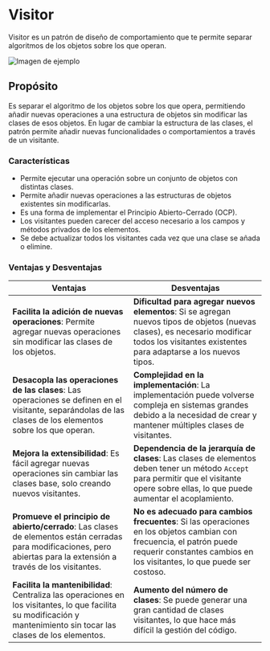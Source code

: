 # Visitor
Visitor es un patrón de diseño de comportamiento que te permite separar algoritmos de los objetos sobre los que operan.

![Imagen de ejemplo](https://reactiveprogramming.io/_next/image?url=%2Fbooks%2Fpatterns%2Fimg%2Fpatterns%2Fvisitor2.png&w=3840&q=75)

## Propósito
Es separar el algoritmo de los objetos sobre los que opera, permitiendo añadir nuevas operaciones a una estructura de objetos sin modificar las clases de esos objetos. En lugar de cambiar la estructura de las clases, el patrón permite añadir nuevas funcionalidades o comportamientos a través de un visitante.

### Características
  - Permite ejecutar una operación sobre un conjunto de objetos con distintas clases.
  - Permite añadir nuevas operaciones a las estructuras de objetos existentes sin modificarlas.
  - Es una forma de implementar el Principio Abierto-Cerrado (OCP). 
  - Los visitantes pueden carecer del acceso necesario a los campos y métodos privados de los elementos. 
  - Se debe actualizar todos los visitantes cada vez que una clase se añada o elimine.

### Ventajas y Desventajas
| **Ventajas**                                                                 | **Desventajas**                                                              |
|-------------------------------------------------------------------------------|-------------------------------------------------------------------------------|
| **Facilita la adición de nuevas operaciones**: Permite agregar nuevas operaciones sin modificar las clases de los objetos. | **Dificultad para agregar nuevos elementos**: Si se agregan nuevos tipos de objetos (nuevas clases), es necesario modificar todos los visitantes existentes para adaptarse a los nuevos tipos. |
| **Desacopla las operaciones de las clases**: Las operaciones se definen en el visitante, separándolas de las clases de los elementos sobre los que operan. | **Complejidad en la implementación**: La implementación puede volverse compleja en sistemas grandes debido a la necesidad de crear y mantener múltiples clases de visitantes. |
| **Mejora la extensibilidad**: Es fácil agregar nuevas operaciones sin cambiar las clases base, solo creando nuevos visitantes. | **Dependencia de la jerarquía de clases**: Las clases de elementos deben tener un método `Accept` para permitir que el visitante opere sobre ellas, lo que puede aumentar el acoplamiento. |
| **Promueve el principio de abierto/cerrado**: Las clases de elementos están cerradas para modificaciones, pero abiertas para la extensión a través de los visitantes. | **No es adecuado para cambios frecuentes**: Si las operaciones en los objetos cambian con frecuencia, el patrón puede requerir constantes cambios en los visitantes, lo que puede ser costoso. |
| **Facilita la mantenibilidad**: Centraliza las operaciones en los visitantes, lo que facilita su modificación y mantenimiento sin tocar las clases de los elementos. | **Aumento del número de clases**: Se puede generar una gran cantidad de clases visitantes, lo que hace más difícil la gestión del código. |